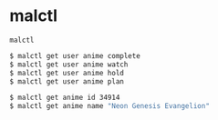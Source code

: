 # malctl

`malctl`

```sh
$ malctl get user anime complete
$ malctl get user anime watch
$ malctl get user anime hold
$ malctl get user anime plan
```

```sh
$ malctl get anime id 34914
$ malctl get anime name "Neon Genesis Evangelion"
```
